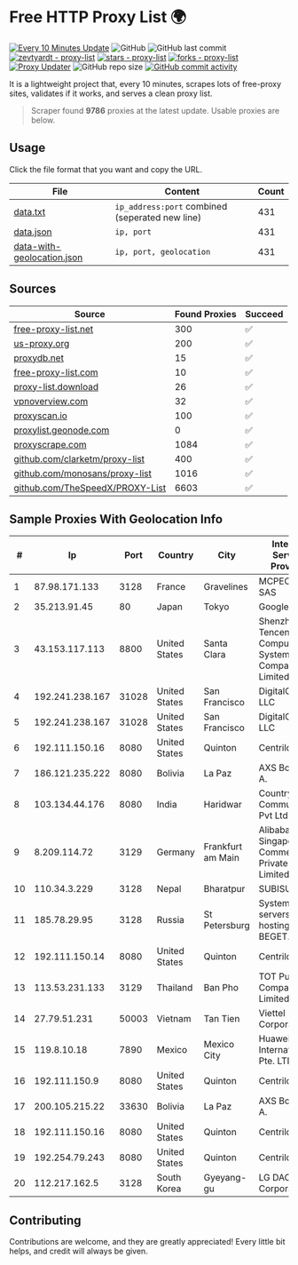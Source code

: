 
# Free HTTP Proxy List 🌍

[![Every 10 Minutes Update](https://github.com/mertguvencli/http-proxy-list/actions/workflows/main.yml/badge.svg?branch=main)](https://github.com/mertguvencli/http-proxy-list/actions/workflows/main.yml)
![GitHub](https://img.shields.io/github/license/mertguvencli/http-proxy-list)
![GitHub last commit](https://img.shields.io/github/last-commit/mertguvencli/http-proxy-list)
[![zevtyardt - proxy-list](https://img.shields.io/static/v1?label=zevtyardt&message=proxy-list&color=blue&logo=github)](https://github.com/zevtyardt/proxy-list "Go to GitHub repo")
[![stars - proxy-list](https://img.shields.io/github/stars/zevtyardt/proxy-list?style=social)](https://github.com/zevtyardt/proxy-list)
[![forks - proxy-list](https://img.shields.io/github/forks/zevtyardt/proxy-list?style=social)](https://github.com/zevtyardt/proxy-list)
[![Proxy Updater](https://github.com/zevtyardt/proxy-list/workflows/Proxy%20Updater/badge.svg)](https://github.com/zevtyardt/proxy-list/actions?query=workflow:"Proxy+Updater")
![GitHub repo size](https://img.shields.io/github/repo-size/zevtyardt/proxy-list)
[![GitHub commit activity](https://img.shields.io/github/commit-activity/m/zevtyardt/proxy-list?logo=commits)](https://github.com/zevtyardt/proxy-list/commits/main)

It is a lightweight project that, every 10 minutes, scrapes lots of free-proxy sites, validates if it works, and serves a clean proxy list.

> Scraper found **9786** proxies at the latest update. Usable proxies are below.

## Usage

Click the file format that you want and copy the URL.

|File|Content|Count|
|----|-------|-----|
|[data.txt](https://raw.githubusercontent.com/mertguvencli/http-proxy-list/main/proxy-list/data.txt)|`ip_address:port` combined (seperated new line)|431|
|[data.json](https://raw.githubusercontent.com/mertguvencli/http-proxy-list/main/proxy-list/data.json)|`ip, port`|431|
|[data-with-geolocation.json](https://raw.githubusercontent.com/mertguvencli/http-proxy-list/main/proxy-list/data-with-geolocation.json)|`ip, port, geolocation`|431|

## Sources

|Source|Found Proxies|Succeed|
|------|-------------|-------|
|[free-proxy-list.net](https://free-proxy-list.net)|300|✅|
|[us-proxy.org](https://www.us-proxy.org)|200|✅|
|[proxydb.net](http://proxydb.net)|15|✅|
|[free-proxy-list.com](https://free-proxy-list.com/?page=&port=&type%5B%5D=http&type%5B%5D=https&up_time=0&search=Search)|10|✅|
|[proxy-list.download](https://www.proxy-list.download/HTTP)|26|✅|
|[vpnoverview.com](https://vpnoverview.com/privacy/anonymous-browsing/free-proxy-servers)|32|✅|
|[proxyscan.io](https://www.proxyscan.io)|100|✅|
|[proxylist.geonode.com](https://proxylist.geonode.com/api/proxy-list?limit=300&page=1&sort_by=lastChecked&sort_type=desc&protocols=http,https)|0|✅|
|[proxyscrape.com](https://api.proxyscrape.com/v2/?request=displayproxies&protocol=http&timeout=10000&country=all&ssl=all&anonymity=all)|1084|✅|
|[github.com/clarketm/proxy-list](https://raw.githubusercontent.com/clarketm/proxy-list/master/proxy-list-raw.txt)|400|✅|
|[github.com/monosans/proxy-list](https://raw.githubusercontent.com/monosans/proxy-list/main/proxies/http.txt)|1016|✅|
|[github.com/TheSpeedX/PROXY-List](https://raw.githubusercontent.com/TheSpeedX/PROXY-List/master/http.txt)|6603|✅|


## Sample Proxies With Geolocation Info

|#|Ip|Port|Country|City|Internet Service Provider|
|-|--|----|-------|----|-------------------------|
|1|87.98.171.133|3128|France|Gravelines|MCPECloud SAS|
|2|35.213.91.45|80|Japan|Tokyo|Google LLC|
|3|43.153.117.113|8800|United States|Santa Clara|Shenzhen Tencent Computer Systems Company Limited|
|4|192.241.238.167|31028|United States|San Francisco|DigitalOcean, LLC|
|5|192.241.238.167|31028|United States|San Francisco|DigitalOcean, LLC|
|6|192.111.150.16|8080|United States|Quinton|Centrilogic|
|7|186.121.235.222|8080|Bolivia|La Paz|AXS Bolivia S. A.|
|8|103.134.44.176|8080|India|Haridwar|Countrylink Communiction Pvt Ltd|
|9|8.209.114.72|3129|Germany|Frankfurt am Main|Alibaba.com Singapore E-Commerce Private Limited|
|10|110.34.3.229|3128|Nepal|Bharatpur|SUBISU C7|
|11|185.78.29.95|3128|Russia|St Petersburg|System servers virtual hosting BEGET.RU|
|12|192.111.150.14|8080|United States|Quinton|Centrilogic|
|13|113.53.231.133|3129|Thailand|Ban Pho|TOT Public Company Limited|
|14|27.79.51.231|50003|Vietnam|Tan Tien|Viettel Corporation|
|15|119.8.10.18|7890|Mexico|Mexico City|Huawei International Pte. LTD|
|16|192.111.150.9|8080|United States|Quinton|Centrilogic|
|17|200.105.215.22|33630|Bolivia|La Paz|AXS Bolivia S. A.|
|18|192.111.150.16|8080|United States|Quinton|Centrilogic|
|19|192.254.79.243|8080|United States|Quinton|Centrilogic|
|20|112.217.162.5|3128|South Korea|Gyeyang-gu|LG DACOM Corporation|



## Contributing

Contributions are welcome, and they are greatly appreciated! Every
little bit helps, and credit will always be given.

